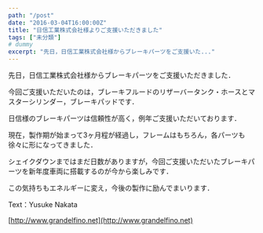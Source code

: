 ```yaml
---
path: "/post"
date: "2016-03-04T16:00:00Z"
title: "日信工業株式会社様よりご支援いただきました"
tags: ["未分類"]
# dummy
excerpt: "先日，日信工業株式会社様からブレーキパーツをご支援いた..."
---
```




[](04-1.jpg)

先日，日信工業株式会社様からブレーキパーツをご支援いただきました．

今回ご支援いただいたのは，ブレーキフルードのリザーバータンク・ホースとマスターシリンダー，ブレーキパッドです．

日信様のブレーキパーツは信頼性が高く，例年ご支援いただいております．

現在，製作期が始まって3ヶ月程が経過し，フレームはもちろん，各パーツも徐々に形になってきました．

シェイクダウンまではまだ日数がありますが，今回ご支援いただいたブレーキパーツを新年度車両に搭載するのが今から楽しみです．

この気持ちもエネルギーに変え，今後の製作に励んでまいります．

Text：Yusuke Nakata

[http://www.grandelfino.net](http://www.grandelfino.net)

